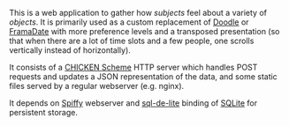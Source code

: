 This is a web application to gather how _subjects_ feel about a variety of _objects_. It is primarily used as a custom replacement of [Doodle][1] or [FramaDate][2] with more preference levels and a transposed presentation (so that when there are a lot of time slots and a few people, one scrolls vertically instead of horizontally).

It consists of a [CHICKEN Scheme][3] HTTP server which handles POST requests and updates a JSON representation of the data, and some static files served by a regular webserver (e.g. nginx).

It depends on [Spiffy][4] webserver and [sql-de-lite][5] binding of [SQLite][6] for persistent storage.

[1]: https://doodle.com/en/ "Free online meeting scheduling tool  | Doodle"
[2]: https://framadate.org/abc/en/ "Framadate - Make your polls"
[3]: https://call-cc.org/ "CHICKEN Scheme"
[4]: https://wiki.call-cc.org/eggref/5/spiffy "Spiffy - The CHICKEN Scheme wiki>"
[5]: https://wiki.call-cc.org/eggref/5/sql-de-lite "sql-de-lite - The CHICKEN Scheme wiki"
[6]: https://sqlite.org/index.html "SQLite Home Page"
